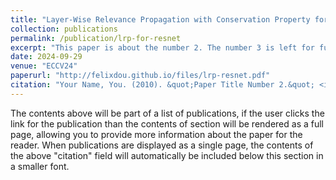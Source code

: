 ```yaml
---
title: "Layer-Wise Relevance Propagation with Conservation Property for ResNet"
collection: publications
permalink: /publication/lrp-for-resnet
excerpt: "This paper is about the number 2. The number 3 is left for future work."
date: 2024-09-29
venue: "ECCV24"
paperurl: "http://felixdou.github.io/files/lrp-resnet.pdf"
citation: "Your Name, You. (2010). &quot;Paper Title Number 2.&quot; <i>Journal 1</i>. 1(2)."
---
```


The contents above will be part of a list of publications, if the user clicks the link for the publication than the contents of section will be rendered as a full page, allowing you to provide more information about the paper for the reader. When publications are displayed as a single page, the contents of the above "citation" field will automatically be included below this section in a smaller font.
